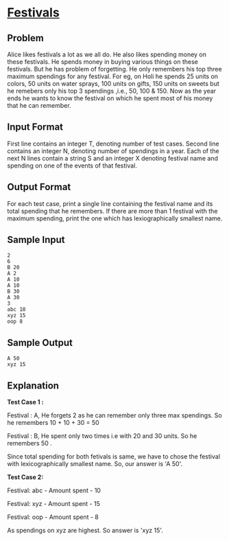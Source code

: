 # [Festivals](https://www.hackerearth.com/practice/data-structures/hash-tables/basics-of-hash-tables/practice-problems/algorithm/suzakus-festivals-14dacd7c/)

## Problem

Alice likes festivals a lot as we all do. He also likes spending money on these festivals. He spends money in buying various things on these festivals. But he has problem of forgetting. He only remembers his top three maximum spendings for any festival.
For eg, on Holi he spends 25 units on colors, 50 units on water sprays, 100 units on gifts, 150 units on sweets but he remebers only his top 3 spendings ,i.e., 50, 100 & 150.
Now as the year ends he wants to know the festival on which he spent most of his money that he can remember.

## Input Format

First line contains an integer T, denoting number of test cases.
Second line contains an integer N, denoting number of spendings in a year.
Each of the next N lines contain a string S and an integer X denoting festival name and spending on one of the events of that festival.

## Output Format

For each test case, print a single line containing the festival name and its total spending that he remembers.
If there are more than 1 festival with the maximum spending, print the one which has lexiographically smallest name.

## Sample Input

```
2
6
B 20
A 2
A 10
A 10
B 30
A 30
3
abc 10
xyz 15
oop 8
```

## Sample Output

```
A 50
xyz 15
```

## Explanation

**Test Case 1 :**

Festival : A, He forgets 2 as he can remember only three max spendings. So he remembers 10 + 10 + 30 = 50

Festival : B, He spent only two times i.e with 20 and 30 units. So he remembers 50 .

Since total spending for both fetivals is same, we have to chose the festival with lexicographically smallest name. So, our answer is 'A 50'.

**Test Case 2:**

Festival: abc - Amount spent - 10

Festival: xyz - Amount spent - 15

Festival: oop - Amount spent - 8

As spendings on xyz are highest. So answer is 'xyz 15'.
